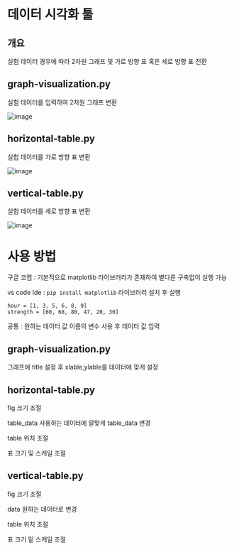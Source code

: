 # 데이터 시각화 툴 

## 개요 
실험 데이터 경우에 따라 2차원 그래프 및 가로 방향 표 혹은 세로 방향 표 전환 

## graph-visualization.py
실험 데이터를 입력하여 2차원 그래프 변환 

![image](https://github.com/user-attachments/assets/3a13d9cb-f7d8-4f76-9f53-fc3953acb724)

## horizontal-table.py
실험 데이터를 가로 방향 표 변환 

![image](https://github.com/user-attachments/assets/8d5379bb-a481-4f4c-bdcc-c8078de2cbdb)

## vertical-table.py
실험 데이터를 세로 방향 표 변환 

![image](https://github.com/user-attachments/assets/4c9196d4-cc5d-4f47-9b04-deb939de2e25)



# 사용 방법

구글 코랩 : 기본적으로 matplotlib 라이브러리가 존재하여 별다른 구축없이 실행 가능 

vs code Ide : ```pip install matplotlib``` 라이브러리 설치 후 실행 

```
hour = [1, 3, 5, 6, 8, 9]
strength = [60, 68, 80, 47, 20, 30]

```
공통 : 원하는 데이터 값 이름의 변수 사용 후 데이터 값 입력 

## graph-visualization.py
그래프에 title 설정 후 xlable,ylable를 데이터에 맞게 설정 


## horizontal-table.py

fig 크기 조절 

table_data 사용하는 데이터에 알맞게 table_data 변경

table 위치 조절 

표 크기 및 스케일 조절 

## vertical-table.py

fig 크기 조절 

data 원하는 데이터로 변경 

table 위치 조절 

표 크기 밑 스케일 조절 





